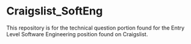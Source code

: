 # Craigslist_SoftEng
This repository is for the technical question portion found for the Entry Level Software Engineering position found on Craigslist.
